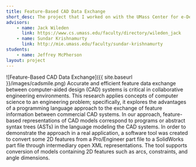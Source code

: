 ```yaml
---
title: Feature-Based CAD Data Exchange
short_desc: The project that I worked on with the UMass Center for e-Design during my REU in summer 2012.
advisors:
    - name: Jack Wileden
      link: https://www.cs.umass.edu/faculty/directory/wileden_jack
    - name: Sundar Krishnamurty
      link: http://mie.umass.edu/faculty/sundar-krishnamurty
students:
    - name: Jeffrey McPherson
layout: project
---
```

![Feature-Based CAD Data Exchange]({{ site.baseurl }}/images/cadsmile.png)
Accurate and efficient feature data exchange between computer-aided design (CAD) systems is critical in collaborative engineering environments. This research applies concepts of computer science to an engineering problem; specifically, it explores the advantages of a programming language approach to the exchange of feature information between commercial CAD systems. In our approach, feature-based representations of CAD models correspond to programs or abstract syntax trees (ASTs) in the language modeling the CAD systems. In order to demonstrate the approach in a real application, a software tool was created to convert some 2D features from a Pro/Engineer part file to a SolidWorks part file through intermediary open XML representations. The tool supports conversion of models containing 2D features such as arcs, constraints, and angle dimensions. 